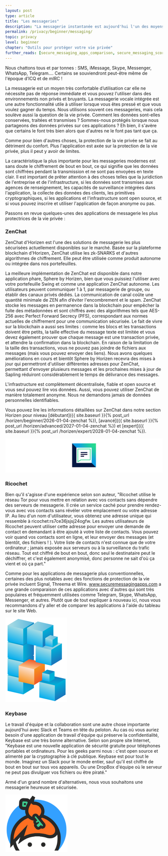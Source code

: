 ```yaml
---
layout: post
type: article
title: "Les messageries"
description: "La messagerie instantanée est aujourd'hui l'un des moyens de communication par excellence, raison suffisante pour que l'utilisateur choisisse une application de messagerie qui respecte sa vie privée."
permalink: /privacy/beginner/messaging/
topic: privacy
level: beginner
chapter: "Outils pour protéger votre vie privée"
further_reads: [secure_messaging_apps_comparison, secure_messaging_scorecard_a_thorough_review_of_top_trending_apps]
---
```


Nous chattons tous et par tonnes : SMS, iMessage, Skype, Messenger, WhatsApp, Telegram.... Certains se souviendront peut-être même de l'époque d’ICQ et de mIRC !

La messagerie est un moyen très confortable d’utilisation car elle ne nécessite pas de réponse immédiate et vous pouvez l'utiliser dans des environnements non privés et bruyants. La messagerie vocale intégrée est une autre fonctionnalité utile à utiliser lorsque vous êtes pressé et que vous voulez gagner du temps. Nous utilisons souvent ces messageries, mais cela soulève aussi la question de la vie privée. Comment les données sont-elles conservées, traitées et transmises ? Sommes-nous protégés lorsque nous partageons des données privées sur ces applications ? Eh bien, il s'avère que certains le font très bien alors que d'autres ne le font pas tant que ça.

Comme pour bien d'autres choses, la protection de la vie privée se fait au détriment du confort. Plus l'application est axée sur la protection de la vie privée, plus il peut y avoir de limites.

La caractéristique la plus importante pour les messageries modernes est sans doute le chiffrement de bout en bout, ce qui signifie que les données sont chiffrées pendant la transmission et ne sont pas envoyées en texte clair. Il est important de prêter attention à des choses telles que la juridiction de l'entreprise et de l'infrastructure, si les données sont transmises aux agences de renseignement, les capacités de surveillance intégrées dans l'application, la collecte des données des clients, les primitives cryptographiques, si les applications et l'infrastructure sont open source, et si vous pouvez inscrire et utiliser l'application de façon anonyme ou pas.

Passons en revue quelques-unes des applications de messagerie les plus protectrices de la vie privée :


### ZenChat

ZenChat d'Horizen est l'une des solutions de messagerie les plus sécurisées actuellement disponibles sur le marché. Basée sur la plateforme blockchain d'Horizen, ZenChat utilise les zk-SNARKS et d'autres algorithmes de chiffrement. Elle peut être utilisée comme produit autonome ou intégrée dans nos portefeuilles.

La meilleure implémentation de ZenChat est disponible dans notre application phare, Sphere by Horizen, bien que vous puissiez l'utiliser avec votre portefeuille Swing et comme une application ZenChat autonome. Les utilisateurs peuvent communiquer 1 à 1, par messagerie de groupe, ou établir des canaux privés dédiés. La communication de canal coûte une quantité minimale de ZEN afin d’éviter l'encombrement et le spam. ZenChat stocke les messages en permanence dans la blockchain pour empêcher la fuite des métadonnées et sont chiffrés avec des algorithmes tels que AES-256 avec Perfect Forward Secrecy (PFS), correspondant aux normes actuelles de chiffrement pour une communication sécurisée. Le fait de vivre sur la blockchain a aussi ses limites : comme les blocs et les transactions doivent être petits, la taille effective du message texte est limitée et vous devez également prouver que chaque message est une transaction privée, et attendre la confirmation dans la blockchain. En raison de la limitation de la taille des transactions, vous ne pouvez pas joindre de fichiers aux messages (mais vous pouvez envoyer des liens). Nous avons quelques améliorations en cours et bientôt Sphere by Horizen recevra des mises à jour qui permettront d'utiliser différentes adresses pour ZenChat, permettant d'envoyer plusieurs messages et les prochaines mises à jour de Sapling réduiront considérablement le temps de délivrance des messages.

L'infrastructure est complètement décentralisée, fiable et open source et vous seul pouvez lire vos données. Aussi, vous pouvez utiliser ZenChat de manière totalement anonyme. Nous ne demandons jamais de données personnelles identifiables.

Vous pouvez lire les informations détaillées sur ZenChat dans notre section Horizen pour niveau [débutant]({{ site.baseurl }}{% post_url /horizen/beginner/2026-01-04-zenchat %}), [avancé]({{ site.baseurl }}{% post_url /horizen/advanced/2027-01-04-zenchat %}) et [expert]({{ site.baseurl }}{% post_url /horizen/expert/2028-01-04-zenchat %}).

![ZenChat](/assets/post_files/privacy/beginner/messaging/chat.jpg)

### Ricochet

Bien qu'il s'agisse d'une expérience selon son auteur, "Ricochet utilise le réseau Tor pour vous mettre en relation avec vos contacts sans dépendre des serveurs de messagerie. Il crée un service caché pour prendre rendez-vous avec vos contacts sans révéler votre emplacement ou votre adresse IP. Au lieu d'un nom d'utilisateur, vous obtenez une adresse unique qui ressemble à ricochet:rs7ce36jsjsj24ogfw. Les autres utilisateurs de Ricochet peuvent utiliser cette adresse pour envoyer une demande de contact en demandant à être ajouté à votre liste de contacts. Vous pouvez voir quand vos contacts sont en ligne, et leur envoyer des messages (et bientôt, des fichiers ! ). Votre liste de contacts n'est connue que de votre ordinateur ; jamais exposée aux serveurs ou à la surveillance du trafic réseau. Tout est chiffré de bout en bout, donc seul le destinataire peut le déchiffrer, et c'est également anonymisé, donc personne ne sait d'où ça vient et où ça part."

Comme pour les applications de messagerie plus conventionnelles, certaines des plus notables avec des fonctions de protection de la vie privée incluent Signal, Threema et Wire. www.securemessagingapps.com a une grande comparaison de ces applications avec d'autres qui sont très populaires et fréquemment utilisées comme Telegram, Skype, WhatsApp, Messenger, et autres. Plutôt que de tout expliquer à nouveau ici, nous vous recommandons d'y aller et de comparer les applications à l'aide du tableau sur le site Web.

![Ricochet](/assets/post_files/privacy/beginner/messaging/ricochet.png)

### Keybase

Le travail d'équipe et la collaboration sont une autre chose importante aujourd'hui avec Slack et Teams en tête du peloton. Au cas où vous auriez besoin d'une application de travail d'équipe qui préserve la confidentialité, Keybase est une très bonne alternative. Selon son propre site Internet, "Keybase est une nouvelle application de sécurité gratuite pour téléphones portables et ordinateurs. Pour les geeks parmi nous : c'est open source et alimenté par la cryptographie à clé publique. Keybase est pour tout le monde. Imaginez un Slack pour le monde entier, sauf qu'il est chiffré de bout en bout sur tous vos appareils. Ou une DropBox d'équipe où le serveur ne peut pas divulguer vos fichiers ou être piraté."

Armé d'un grand nombre d'alternatives, nous vous souhaitons une messagerie heureuse et sécurisée.

<img src="/assets/post_files/privacy/beginner/messaging/keybase.png" alt="Keybase" style="width: 200px;">
